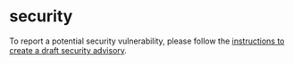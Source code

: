 # security

To report a potential security vulnerability, please follow the [instructions to create a draft security advisory](https://github.com/cameronraysmith/nixpod-home/security/advisories/new).